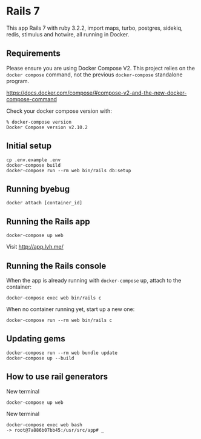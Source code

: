 # Rails 7

This app Rails 7 with ruby 3.2.2, import maps, turbo, postgres, sidekiq, redis, stimulus and hotwire, all running in Docker.

## Requirements

Please ensure you are using Docker Compose V2. This project relies on the `docker compose` command, not the previous `docker-compose` standalone program.

https://docs.docker.com/compose/#compose-v2-and-the-new-docker-compose-command

Check your docker compose version with:
```
% docker-compose version
Docker Compose version v2.10.2
```

## Initial setup
```
cp .env.example .env
docker-compose build
docker-compose run --rm web bin/rails db:setup
```

## Running byebug 
```
docker attach [container_id]
```

## Running the Rails app
```
docker-compose up web 
```
Visit http://app.lvh.me/

## Running the Rails console
When the app is already running with `docker-compose` up, attach to the container:
```
docker-compose exec web bin/rails c
```

When no container running yet, start up a new one:
```
docker-compose run --rm web bin/rails c
```

## Updating gems
```
docker-compose run --rm web bundle update
docker-compose up --build
```

## How to use rail generators
New terminal
```
docker-compose up web 
```
New terminal
```
docker-compose exec web bash
-> root@7a886b07bb45:/usr/src/app# _
```

